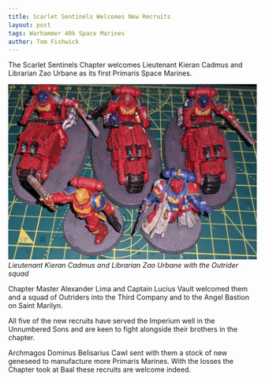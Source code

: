 ```yaml
---
title: Scarlet Sentinels Welcomes New Recruits
layout: post
tags: Warhammer 40k Space Marines
author: Tom Fishwick
---
```


The Scarlet Sentinels Chapter welcomes Lieutenant Kieran Cadmus and Librarian Zao Urbane as its first Primaris Space Marines.

![Lieutenant Kieran Cadmus and Librarian Zao Urbane](/assets/images/SpaceMarinesLibrarianAndLieutenant.jpg)
_Lieutenant Kieran Cadmus and Librarian Zao Urbane with the Outrider squad_

Chapter Master Alexander Lima and Captain Lucius Vault welcomed them and a squad of Outriders into the Third Company and to the Angel Bastion on Saint Marilyn.

All five of the new recruits have served the Imperium well in the Unnumbered Sons and are keen to fight alongside their brothers in the chapter.

Archmagos Dominus Belisarius Cawl sent with them a stock of new geneseed to manufacture more Primaris Marines. With the losses the Chapter took at Baal these recruits are welcome indeed.
